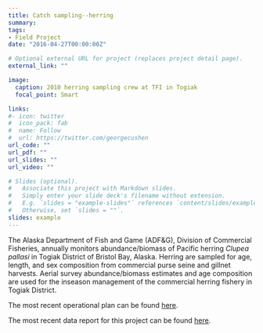 ```yaml
---
title: Catch sampling--herring
summary: 
tags:
- Field Project
date: "2016-04-27T00:00:00Z"

# Optional external URL for project (replaces project detail page).
external_link: ""

image:
  caption: 2010 herring sampling crew at TFI in Togiak
  focal_point: Smart

links:
#- icon: twitter
#  icon_pack: fab
#  name: Follow
#  url: https://twitter.com/georgecushen
url_code: ""
url_pdf: ""
url_slides: ""
url_video: ""

# Slides (optional).
#   Associate this project with Markdown slides.
#   Simply enter your slide deck's filename without extension.
#   E.g. `slides = "example-slides"` references `content/slides/example-slides.md`.
#   Otherwise, set `slides = ""`.
slides: example
---
```


The  Alaska  Department  of  Fish  and  Game  (ADF&G),  Division  of  Commercial  Fisheries,  annually  monitors abundance/biomass of Pacific herring _Clupea pallasi_ in Togiak District of Bristol Bay, Alaska. Herring are sampled for  age,  length,  and  sex  composition  from  commercial  purse  seine  and  gillnet  harvests.  Aerial  survey abundance/biomass estimates and age composition are used for the inseason management of the commercial herring fishery in Togiak District. 

The most recent operational plan
can be found [here](http://www.adfg.alaska.gov/FedAidPDFs/ROP.CF.2A.2016.02.pdf).

The most recent data report for this project can be found [here](http://www.adfg.alaska.gov/FedAidPDFs/FDS15-35.pdf).

